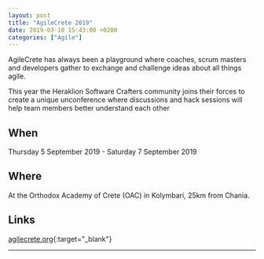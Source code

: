 ```yaml
---
layout: post
title: "AgileCrete 2019"
date: 2019-03-10 15:43:00 +0200
categories: ["Agile"]
---
```


AgileCrete has always been a playground where coaches, scrum masters and developers gather to exchange and challenge ideas about all things agile. 

This year the Heraklion Software Crafters community joins their forces to create a unique unconference where discussions and hack sessions will help team members better understand each other

## When 
Thursday 5 September 2019 - Saturday 7 September 2019 

## Where
At the Orthodox Academy of Crete (OAC) in Kolymbari, 25km from Chania. 

## Links
[agilecrete.org](https://agilecrete.org/){:target="_blank"}

---
